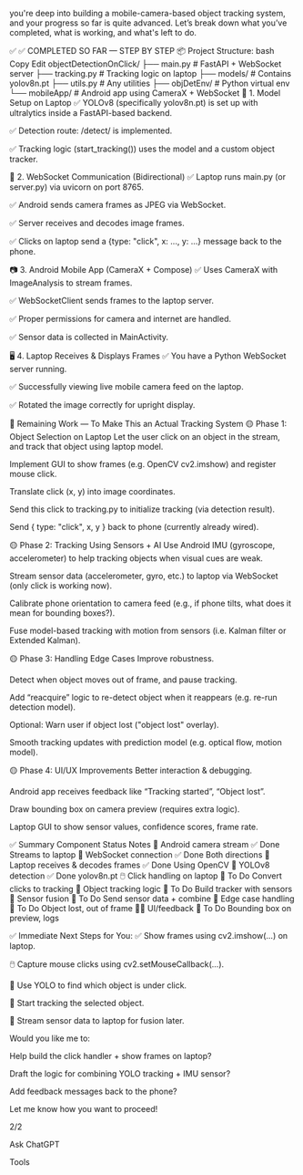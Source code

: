  you're deep into building a mobile-camera-based object tracking system, and your progress so far is quite advanced. Let’s break down what you’ve completed, what is working, and what's left to do.

✅ ✅ COMPLETED SO FAR — STEP BY STEP
📦 Project Structure:
bash
Copy
Edit
objectDetectionOnClick/
├── main.py            # FastAPI + WebSocket server
├── tracking.py        # Tracking logic on laptop
├── models/            # Contains yolov8n.pt
├── utils.py           # Any utilities
├── objDetEnv/         # Python virtual env
└── mobileApp/         # Android app using CameraX + WebSocket
🧠 1. Model Setup on Laptop
✅ YOLOv8 (specifically yolov8n.pt) is set up with ultralytics inside a FastAPI-based backend.

✅ Detection route: /detect/ is implemented.

✅ Tracking logic (start_tracking()) uses the model and a custom object tracker.

🔌 2. WebSocket Communication (Bidirectional)
✅ Laptop runs main.py (or server.py) via uvicorn on port 8765.

✅ Android sends camera frames as JPEG via WebSocket.

✅ Server receives and decodes image frames.

✅ Clicks on laptop send a {type: "click", x: ..., y: ...} message back to the phone.

📷 3. Android Mobile App (CameraX + Compose)
✅ Uses CameraX with ImageAnalysis to stream frames.

✅ WebSocketClient sends frames to the laptop server.

✅ Proper permissions for camera and internet are handled.

✅ Sensor data is collected in MainActivity.

🖥️ 4. Laptop Receives & Displays Frames
✅ You have a Python WebSocket server running.

✅ Successfully viewing live mobile camera feed on the laptop.

✅ Rotated the image correctly for upright display.

🔄 Remaining Work — To Make This an Actual Tracking System
🟡 Phase 1: Object Selection on Laptop
Let the user click on an object in the stream, and track that object using laptop model.

 Implement GUI to show frames (e.g. OpenCV cv2.imshow) and register mouse click.

 Translate click (x, y) into image coordinates.

 Send this click to tracking.py to initialize tracking (via detection result).

 Send { type: "click", x, y } back to phone (currently already wired).

🟡 Phase 2: Tracking Using Sensors + AI
Use Android IMU (gyroscope, accelerometer) to help tracking objects when visual cues are weak.

 Stream sensor data (accelerometer, gyro, etc.) to laptop via WebSocket (only click is working now).

 Calibrate phone orientation to camera feed (e.g., if phone tilts, what does it mean for bounding boxes?).

 Fuse model-based tracking with motion from sensors (i.e. Kalman filter or Extended Kalman).

🟡 Phase 3: Handling Edge Cases
Improve robustness.

 Detect when object moves out of frame, and pause tracking.

 Add “reacquire” logic to re-detect object when it reappears (e.g. re-run detection model).

 Optional: Warn user if object lost ("object lost" overlay).

 Smooth tracking updates with prediction model (e.g. optical flow, motion model).

🟡 Phase 4: UI/UX Improvements
Better interaction & debugging.

 Android app receives feedback like “Tracking started”, “Object lost”.

 Draw bounding box on camera preview (requires extra logic).

 Laptop GUI to show sensor values, confidence scores, frame rate.

✅ Summary
Component	Status	Notes
📱 Android camera stream	✅ Done	Streams to laptop
📡 WebSocket connection	✅ Done	Both directions
🎯 Laptop receives & decodes frames	✅ Done	Using OpenCV
🧠 YOLOv8 detection	✅ Done	yolov8n.pt
🖱️ Click handling on laptop	🔧 To Do	Convert clicks to tracking
📍 Object tracking logic	🔧 To Do	Build tracker with sensors
🧭 Sensor fusion	🔧 To Do	Send sensor data + combine
🧤 Edge case handling	🔧 To Do	Object lost, out of frame
🧑‍🎨 UI/feedback	🔧 To Do	Bounding box on preview, logs

✅ Immediate Next Steps for You:
✅ Show frames using cv2.imshow(...) on laptop.

🖱️ Capture mouse clicks using cv2.setMouseCallback(...).

🎯 Use YOLO to find which object is under click.

🧠 Start tracking the selected object.

🔁 Stream sensor data to laptop for fusion later.

Would you like me to:

Help build the click handler + show frames on laptop?

Draft the logic for combining YOLO tracking + IMU sensor?

Add feedback messages back to the phone?

Let me know how you want to proceed!


2/2









Ask ChatGPT



Tools


